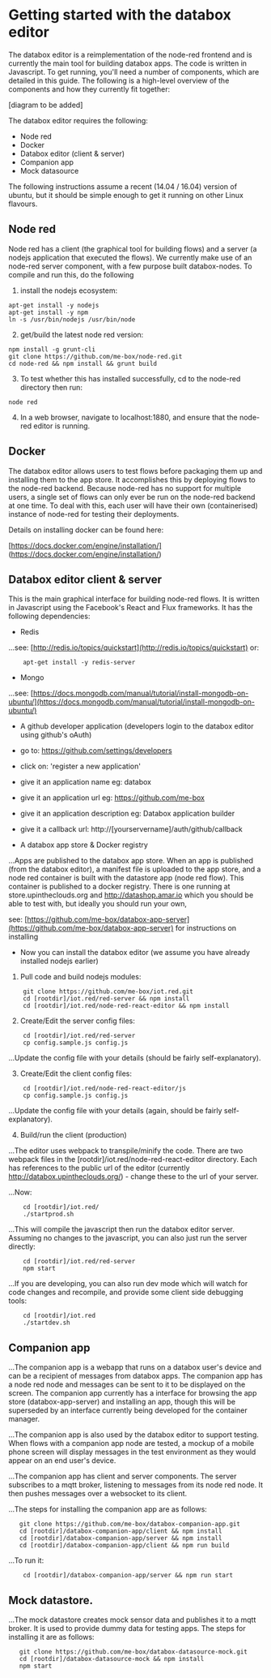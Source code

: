 # Getting started with the databox editor

The databox editor is a reimplementation of the node-red frontend and is currently the main tool for building databox apps.  The code is written in Javascript.  To get running, you'll need a number of components, which are detailed in this guide.  The following is a high-level overview of the components and how they currently fit together:

[diagram to be added]

The databox editor requires the following:

* Node red
* Docker
* Databox editor (client & server)
* Companion app
* Mock datasource

The following instructions assume a recent (14.04 / 16.04) version of ubuntu, but it should be simple enough to get it running on other Linux flavours.  

## Node red

Node red has a client (the graphical tool for building flows) and a server (a nodejs application that executed the flows).  We currently make use of an node-red server component, with a few purpose built databox-nodes.  To compile and run this, do the following

1. install the nodejs ecosystem:

```
apt-get install -y nodejs
apt-get install -y npm
ln -s /usr/bin/nodejs /usr/bin/node
```
  
2. get/build the latest node red version:

```
npm install -g grunt-cli
git clone https://github.com/me-box/node-red.git
cd node-red && npm install && grunt build  
```

3. To test whether this has installed successfully, cd to the node-red directory then run:

```
node red
```

4. In a web browser, navigate to localhost:1880, and ensure that the node-red editor is running.

## Docker

The databox editor allows users to test flows before packaging them up and installing them to the app store.  It accomplishes this by deploying flows to the node-red backend.  Because node-red has no support for multiple users, a single set of flows can only ever be run on the node-red backend at one time.  To deal with this, each user will have their own (containerised) instance of node-red for testing their deployments. 

Details on installing docker can be found here: 

[https://docs.docker.com/engine/installation/] (https://docs.docker.com/engine/installation/)

## Databox editor client & server

This is the main graphical interface for building node-red flows.  It is written in Javascript using the Facebook's React and Flux frameworks.  It has the following dependencies:

* Redis  
	
...see: [http://redis.io/topics/quickstart](http://redis.io/topics/quickstart) or:
	
```
	apt-get install -y redis-server
```

* Mongo  
	
...see: [https://docs.mongodb.com/manual/tutorial/install-mongodb-on-ubuntu/](https://docs.mongodb.com/manual/tutorial/install-mongodb-on-ubuntu/)
	
* A github developer application (developers login to the databox editor using github's oAuth) 
		
* go to: https://github.com/settings/developers
* click on: 'register a new application'
* give it an application name eg: databox
* give it an application url  eg: https://github.com/me-box
* give it an application description eg: Databox application builder
* give it a callback url:  http://[yourservername]/auth/github/callback
		
* A databox app store & Docker registry
	
...Apps are published to the databox app store. When an app is published (from the databox editor), a manifest file is uploaded to the app store, and a node red container is built with the datastore app (node red flow).  This container is published to a docker registry.  There is one running at store.upintheclouds.org and http://datashop.amar.io which you should be able to test with, but ideally you should run your own, 

see:  [https://github.com/me-box/databox-app-server](https://github.com/me-box/databox-app-server) for instructions on installing
		
		
* Now you can install the databox editor (we assume you have already installed nodejs earlier)

1. Pull code and build nodejs modules:

```
	git clone https://github.com/me-box/iot.red.git
    cd [rootdir]/iot.red/red-server && npm install
    cd [rootdir]/iot.red/node-red-react-editor && npm install
```

2. Create/Edit the server config files:

```
	cd [rootdir]/iot.red/red-server
	cp config.sample.js config.js
```

...Update the config file with your details (should be fairly self-explanatory).  

3. Create/Edit the client config files:

```
	cd [rootdir]/iot.red/node-red-react-editor/js
	cp config.sample.js config.js
```

...Update the config file with your details (again, should be fairly self-explanatory). 

4.  Build/run the client (production)

...The editor uses webpack to transpile/minify the code.  There are two webpack files in  the [rootdir]/iot.red/node-red-react-editor directory.  Each has references to the public url of the editor (currently http://databox.upintheclouds.org/) - change these to the url of your server.
	
...Now:

```	
	cd [rootdir]/iot.red/
	./startprod.sh
```
	
...This will compile the javascript then run the databox editor server.  Assuming no changes to the javascript, you can also just run the server directly:

```
	cd [rootdir]/iot.red/red-server
	npm start
```
	
...If you are developing, you can also run dev mode which will watch for code changes and recompile, and provide some client side debugging tools:

```	
	cd [rootdir]/iot.red
	./startdev.sh
```	
	
## Companion app

...The companion app is a webapp that runs on a databox user's device and can be a recipient of messages from databox apps.  The companion app has a node red node and messages can be sent to it to be displayed on the screen.  The companion app currently has a interface for browsing the app store (databox-app-server) and installing an app, though this will be superseded by an interface currently being developed for the container manager.

...The companion app is also used by the databox editor to support testing.  When flows with a companion app node are tested, a mockup of a mobile phone screen will display messages in the test environment as they would appear on an end user's device.

...The companion app has client and server components.  The server subscribes to a mqtt broker,  listening to messages from its node red node.  It then pushes messages over a websocket to its client.

...The steps for installing the companion app are as follows:

```
   git clone https://github.com/me-box/databox-companion-app.git
   cd [rootdir]/databox-companion-app/client && npm install
   cd [rootdir]/databox-companion-app/server && npm install
   cd [rootdir]/databox-companion-app/client && npm run build
```

...To run it:

```
	cd [rootdir]/databox-companion-app/server && npm run start  
``` 

## Mock datastore.

...The mock datastore creates mock sensor data and publishes it to a mqtt broker.  It is used to provide dummy data for testing apps. The steps for installing it are as follows:
   
```
   git clone https://github.com/me-box/databox-datasource-mock.git
   cd [rootdir]/databox-datasource-mock && npm install
   npm start	
```